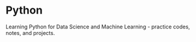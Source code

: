 # Python
Learning Python for Data Science and Machine Learning - practice codes, notes, and projects.
